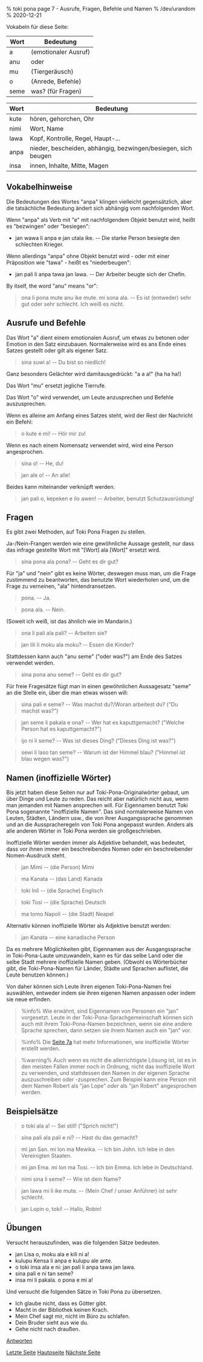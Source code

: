 % toki pona page 7 - Ausrufe, Fragen, Befehle und Namen
% /dev/urandom
% 2020-12-21

Vokabeln für diese Seite:

| Wort  | Bedeutung                        |
|-------|----------------------------------|
| a     | (emotionaler Ausruf)             |
| anu   | oder                             |
| mu    | (Tiergeräusch)                   |
| o     | (Anrede, Befehle)                |
| seme  | was? (für Fragen)                |

| Wort  | Bedeutung                         |
|-------|-----------------------------------|
| kute  | hören, gehorchen, Ohr             |
| nimi  | Wort, Name                        |
| lawa  | Kopf, Kontrolle, Regel, Haupt-... |
| anpa  | nieder, bescheiden, abhängig, bezwingen/besiegen, sich beugen |
| insa  | innen, Inhalte, Mitte, Magen      |

## Vokabelhinweise

Die Bedeutungen des Wortes "anpa" klingen vielleicht gegensätzlich, aber die tatsächliche 
Bedeutung ändert sich abhängig vom nachfolgenden Wort.

Wenn "anpa" als Verb mit "e" mit nachfolgendem Objekt benutzt wird, heißt es "bezwingen" 
oder "besiegen":

* jan wawa li anpa e jan utala ike. -- Die starke Person besiegte den schlechten Krieger.

Wenn allerdings "anpa" ohne Objekt benutzt wird - oder mit einer Präposition wie "tawa" - 
heißt es "niederbeugen":

* jan pali li anpa tawa jan lawa. -- Der Arbeiter beugte sich der Chefin.

By itself, the word "anu" means "or":

> ona li pona mute anu ike mute. mi sona ala. -- Es ist (entweder) sehr gut oder 
sehr schlecht. Ich weiß es nicht.

## Ausrufe und Befehle

Das Wort "a" dient einem emotionalen Ausruf, um etwas zu betonen oder Emotion in den Satz 
einzubauen. Normalerweise wird es ans Ende eines Satzes gestellt oder gilt als eigener 
Satz.

> sina suwi a! -- Du bist so niedlich!

Ganz besonders Gelächter wird damitausgedrückt: "a a a!" (ha ha ha!)

Das Wort "mu" ersetzt jegliche Tierrufe.

Das Wort "o" wird verwendet, um Leute anzusprechen und Befehle auszusprechen.

Wenn es alleine am Anfang eines Satzes steht, wird der Rest der Nachricht ein Befehl:

> o kute e mi! -- Hör mir zu!

Wenn es nach einem Nomensatz verwendet wird, wird eine Person angesprochen.

> sina o! -- He, du!

> jan ale o! -- An alle!

Beides kann miteinander verknüpft werden.

> jan pali o, kepeken e ilo awen! -- Arbeiter, benutzt Schutzausrüstung!

## Fragen

Es gibt zwei Methoden, auf Toki Pona Fragen zu stellen.

Ja-/Nein-Frangen werden wie eine gewöhnliche Aussage gestellt, nur dass das infrage 
gestellte Wort mit "[Wort] ala [Wort]" ersetzt wird.

> sina pona ala pona? -- Geht es dir gut?

Für "ja" und "nein" gibt es keine Wörter, deswegen muss man, um die Frage zustimmend zu 
beantworten, das benutzte Wort wiederholen und, um die Frage zu verneinen, "ala" 
hintendransetzen.

> pona. -- Ja.

> pona ala. -- Nein.

(Soweit ich weiß, ist das ähnlich wie im Mandarin.)

> ona li pali ala pali? -- Arbeiten sie?

> jan lili li moku ala moku? -- Essen die Kinder?

Stattdessen kann auch "anu seme" ("oder was?") am Ende des Satzes verwendet werden.

> sina pona anu seme? -- Geht es dir gut?

Für freie Fragesätze fügt man in einen gewöhnlichen Aussagesatz "seme" an die Stelle ein, 
über die man etwas wissen will:

> sina pali e seme? -- Was machst du?/Woran arbeitest du? ("Du machst was?")

> jan seme li pakala e ona? -- Wer hat es kaputtgemacht? ("Welche Person hat es kaputtgemacht?")

> ijo ni li seme? -- Was ist dieses Ding? ("Dieses Ding ist was?")

> sewi li laso tan seme? -- Warum ist der Himmel blau? ("Himmel ist blau wegen was?")

## Namen (inoffizielle Wörter)

Bis jetzt haben diese Seiten nur auf Toki-Pona-Originalwörter gebaut, um über 
Dinge und Leute zu reden. Das reicht aber natürlich nicht aus, wenn man jemanden 
mit Namen ansprechen will. Für Eigennamen benutzt Toki Pona sogenannte 
"inoffizielle Namen". Das sind normalerweise Namen von Leuten, Städten, Ländern 
usw., die von ihrer Ausgangssprache genommen und an die Ausspracheregeln von 
Toki Pona angepasst wurden. Anders als alle anderen Wörter in Toki Pona werden sie 
großgeschrieben.

Inoffizielle Wörter werden immer als Adjektive behandelt, was bedeutet, dass vor 
ihnen immer ein beschreibendes Nomen oder ein beschreibender Nomen-Ausdruck steht.

> jan Mimi -- (die Person) Mimi

> ma Kanata -- (das Land) Kanada

> toki Inli -- (die Sprache) Englisch

> toki Tosi -- (die Sprache) Deutsch

> ma tomo Napoli -- (die Stadt) Neapel

Alternativ können inoffizielle Wörter als Adjektive benutzt werden:

> jan Kanata -- eine kanadische Person

Da es mehrere Möglichkeiten gibt, Eigennamen aus der Ausgangssprache in 
Toki-Pona-Laute umzuwandeln, kann es für das selbe Land oder die selbe Stadt 
mehrere inoffizielle Namen geben. (Obwohl es Wörterbücher gibt, die 
Toki-Pona-Namen für Länder, Städte und Sprachen auflistet, die Leute 
benutzen können.)

Von daher können sich Leute ihren eigenen Toki-Pona-Namen frei auswählen, 
entweder indem sie ihren eigenen Namen anpassen oder indem sie neue erfinden.

> %info%
> Wie erwähnt, sind Eigennamen von Personen ein "jan" vorgesetzt. Leute in der 
> Toki-Pona-Sprachgemeinschaft können sich auch mit ihrem Toki-Pona-Namen 
> bezeichnen, wenn sie eine andere Sprache sprechen, dann setzen sie ihrem Namen 
> auch ein "jan" vor.

> %info%
> Die [Seite 7a](de_7a.html) hat mehr Informationen, wie inoffizielle Wörter
> erstellt werden.

> %warning%
> Auch wenn es nicht die allerrichtigste Lösung ist, ist es in den meisten 
> Fällen immer noch in Ordnung, nicht das inoffizielle Wort zu verwenden, und 
> stattdessen den Namen in der eigenen Sprache auszuschreiben oder -zusprechen. 
> Zum Beispiel kann eine Person mit dem Namen Robert als "jan Lope" _oder_ als 
> "jan Robert" angesprochen werden.

## Beispielsätze

> o toki ala a! -- Sei still! ("Sprich nicht!")

> sina pali ala pali e ni? -- Hast du das gemacht?

> mi jan San. mi lon ma Mewika. -- Ich bin John. Ich lebe in den Vereinigten Staaten.

> mi jan Ema. mi lon ma Tosi. -- Ich bin Emma. Ich lebe in Deutschland.

> nimi sina li seme? -- Wie ist dein Name?

> jan lawa mi li ike mute. -- (Mein Chef / unser Anführer) ist sehr schlecht.

> jan Lopin o, toki! -- Hallo, Robin!

## Übungen

Versucht herauszufinden, was die folgenden Sätze bedeuten.

* jan Lisa o, moku ala e kili ni a!
* kulupu Kensa li anpa e kulupu ale ante.
* o toki insa ala e ni: jan pali li anpa tawa jan lawa.
* sina pali e ni tan seme? 
* insa mi li pakala. o pona e mi a!

Und versucht die folgenden Sätze in Toki Pona zu übersetzen.

* Ich glaube nicht, dass es Götter gibt.
* Macht in der Bibliothek keinen Krach. 
* Mein Chef sagt mir, nicht im Büro zu schlafen. 
* Dein Bruder sieht aus wie du. 
* Gehe nicht nach draußen.

[Antworten](de_answers.html#p7)

[Letzte Seite](de_6.html) [Hautpseite](de_index.html) [Nächste Seite](de_8.html)
